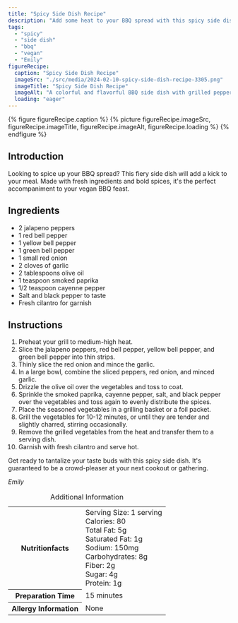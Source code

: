 ```yaml
---
title: "Spicy Side Dish Recipe"
description: "Add some heat to your BBQ spread with this spicy side dish recipe. Grilled peppers, onions, and spices come together to create a fiery and flavorful accompaniment to your vegan BBQ feast."
tags:
  - "spicy"
  - "side dish"
  - "bbq"
  - "vegan"
  - "Emily"
figureRecipe: 
  caption: "Spicy Side Dish Recipe"
  imageSrc: "./src/media/2024-02-10-spicy-side-dish-recipe-3305.png"
  imageTitle: "Spicy Side Dish Recipe"
  imageAlt: "A colorful and flavorful BBQ side dish with grilled peppers and onions, adorned with fresh cilantro, radiating spicy and bold flavors."
  loading: "eager"
---
```


{% figure figureRecipe.caption %}
{% picture figureRecipe.imageSrc, figureRecipe.imageTitle, figureRecipe.imageAlt, figureRecipe.loading %}
{% endfigure %}

## Introduction

Looking to spice up your BBQ spread? This fiery side dish will add a kick to your meal. Made with fresh ingredients and bold spices, it's the perfect accompaniment to your vegan BBQ feast.

## Ingredients

- 2 jalapeno peppers
- 1 red bell pepper
- 1 yellow bell pepper
- 1 green bell pepper
- 1 small red onion
- 2 cloves of garlic
- 2 tablespoons olive oil
- 1 teaspoon smoked paprika
- 1/2 teaspoon cayenne pepper
- Salt and black pepper to taste
- Fresh cilantro for garnish

## Instructions

1. Preheat your grill to medium-high heat.
2. Slice the jalapeno peppers, red bell pepper, yellow bell pepper, and green bell pepper into thin strips.
3. Thinly slice the red onion and mince the garlic.
4. In a large bowl, combine the sliced peppers, red onion, and minced garlic.
5. Drizzle the olive oil over the vegetables and toss to coat.
6. Sprinkle the smoked paprika, cayenne pepper, salt, and black pepper over the vegetables and toss again to evenly distribute the spices.
7. Place the seasoned vegetables in a grilling basket or a foil packet.
8. Grill the vegetables for 10-12 minutes, or until they are tender and slightly charred, stirring occasionally.
9. Remove the grilled vegetables from the heat and transfer them to a serving dish.
10. Garnish with fresh cilantro and serve hot.

Get ready to tantalize your taste buds with this spicy side dish. It's guaranteed to be a crowd-pleaser at your next cookout or gathering.

*Emily*

<table><caption class='sr-only'>Additional Information</caption><tr><th>Nutritionfacts</th><td>Serving Size: 1 serving<br />
Calories: 80<br />
Total Fat: 5g<br />
Saturated Fat: 1g<br />
Sodium: 150mg<br />
Carbohydrates: 8g<br />
Fiber: 2g<br />
Sugar: 4g<br />
Protein: 1g&nbsp;</td></tr><tr><th>Preparation Time</th><td>15 minutes&nbsp;</td></tr><tr><th>Allergy Information</th><td>None&nbsp;</td></tr></table>

